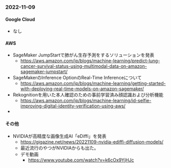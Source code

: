 
### 2022-11-09

#### Google Cloud

- なし

#### AWS

- SageMaker JumpStartで肺がん生存予測をするソリューションを発表
  - https://aws.amazon.com/jp/blogs/machine-learning/predict-lung-cancer-survival-status-using-multimodal-data-on-amazon-sagemaker-jumpstart/
- SageMakerのInference OptionのReal-Time Inferenceについて
  - https://aws.amazon.com/jp/blogs/machine-learning/getting-started-with-deploying-real-time-models-on-amazon-sagemaker/
- Rekognitionを用いた本人確認のための事前学習済み顔認識および分析機能
  - https://aws.amazon.com/jp/blogs/machine-learning/id-selfie-improving-digital-identity-verification-using-aws/
- 
#### その他

- NVIDIAが高精度な画像生成AI「eDiffi」を発表
  - https://gigazine.net/news/20221109-nvidia-ediffi-diffusion-models/
  - 最近流行のやつがNVIDIAからも出た。
  - デモ動画
    - https://www.youtube.com/watch?v=k6cOx9YjHJc